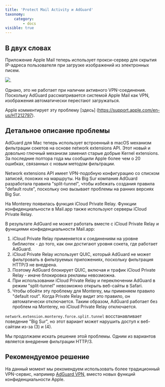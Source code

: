 ```yaml
---
title: 'Protect Mail Activity и AdGuard'
taxonomy:
    category:
        - docs
visible: true
---
```


## В двух словах

Приложение Apple Mail теперь использует прокси-сервер для скрытия IP-адреса пользователя при загрузке изображений из электронных писем.

<img src="https://cdn.adguard.com/public/Adguard/kb/MAC/mac_protectMailActivity.png">. 

Однако, это не работает при наличии активного VPN-соединения. Поскольку AdGuard рассматривается системой Apple Mail как VPN, изображения автоматически перестают загружаться.

Apple комментирует эту проблему [здесь] (https://support.apple.com/en-us/HT212797).


## Детальное описание проблемы

AdGuard для Mac теперь использует встроенный в macOS механизм фильтрации сокетов на основе network extensions API. Этот новый и довольно глючный механизм заменил старые добрые Kernel extensions. За последние полтора года мы сообщили Apple более чем о 20 ошибках, связанных с новым методом фильтрации.

Network extensions API имеет VPN-подобную конфигурацию со списком записей, похожих на маршруты.
На Big Sur компания AdGuard разработала правила "split-tunnel", чтобы избежать создания правила "default route", поскольку оно вызывает проблемы на ранних версиях Big Sur.

На Monterey появилась функция iCloud Private Relay. Функции конфиденциальности в Mail.app также используют серверы iCloud Private Relay.

В результате AdGuard не может работать вместе с iCloud Private Relay и функциями конфиденциальности Mail.app:
1. iCloud Private Relay применяется к соединениям на уровне библиотек - до того, как они достигают уровня сокета, где работает AdGuard.
2. iCloud Private Relay использует QUIC, который AdGuard не может фильтровать в фильтруемых приложениях, поскольку фильтрация HTTP/3 не внедрена.
3. Поэтому AdGuard блокирует QUIC, включая и трафик iCloud Private Relay - иначе блокировка рекламы невозможна.
4. При использовании iCloud Private Relay и переключении AdGuard в режим "split-tunnel" невозможно открыть веб-сайты в Safari. 
5. Чтобы обойти эту проблему для Monterey, мы применяем правило "default rout". Когда Private Relay видит это правило, он автоматически отключается.
Таким образом, AdGuard работает без проблем на Monterey, но iCloud Private Relay отключается.

``network.extension.monterey.force.split.tunnel`` восстанавливает поведение "Big Sur", но этот вариант может нарушить доступ к веб-сайтам из-за (3) и (4).

Мы продолжаем искать решение этой проблемы. Одним из вариантов является внедрение фильтрации HTTP/3.

## Рекомендуемое решение

На данный момент мы рекомендуем использовать более традиционный VPN-сервис, например [AdGuard VPN](https://adguard-vpn.com/), вместо новых функций конфиденциальности Apple.

